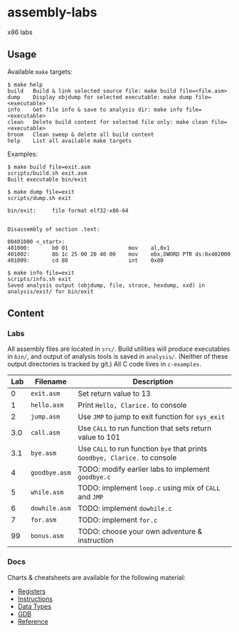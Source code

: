 # assembly-labs
x86 labs

## Usage
Available `make` targets:
```
$ make help
build   Build & link selected source file: make build file=<file.asm>
dump    Display objdump for selected executable: make dump file=<executable>
info    Get file info & save to analysis dir: make info file=<executable>
clean   Delete build content for selected file only: make clean file=<executable>
broom   Clean sweep & delete all build content
help    List all available make targets
```

Examples:
```
$ make build file=exit.asm
scripts/build.sh exit.asm
Built executable bin/exit
```

```
$ make dump file=exit
scripts/dump.sh exit

bin/exit:     file format elf32-x86-64


Disassembly of section .text:

00401000 <_start>:
401000:       b0 01                   mov    al,0x1
401002:       8b 1c 25 00 20 40 00    mov    ebx,DWORD PTR ds:0x402000
401009:       cd 80                   int    0x80
```

```
$ make info file=exit
scripts/info.sh exit
Saved analysis output (objdump, file, strace, hexdump, xxd) in analysis/exit/ for bin/exit
```

## Content
### Labs
All assembly files are located in `src/`. Build utilities will produce executables in `bin/`, and
output of analysis tools is saved in `analysis/`. (Neither of these output directories is tracked
by git.) All C code lives in `c-examples`.

| Lab      | Filename | Description |
| ----------- | ----------- | -----------  |
| 0   | `exit.asm` | Set return value to 13 |
| 1   | `hello.asm` | Print `Hello, Clarice.` to console |
| 2   | `jump.asm`  | Use `JMP` to jump to exit function for `sys_exit` |
| 3.0   | `call.asm` | Use `CALL` to run function that sets return value to 101 |
| 3.1   | `bye.asm` | Use `CALL` to run function `bye` that prints `Goodbye, Clarice.` to console |
| 4   | `goodbye.asm` | TODO: modify earlier labs to implement `goodbye.c` |
| 5   | `while.asm` | TODO: implement `loop.c` using mix of `CALL` and `JMP` |
| 6   | `dowhile.asm` | TODO: implement `dowhile.c` |
| 7   | `for.asm` | TODO: implement `for.c` |
| 99  | `bonus.asm` | TODO: choose your own adventure & instruction |

### Docs
Charts & cheatsheets are available for the following material:
- [Registers](docs/registers.md)
- [Instructions](docs/instructions.md)
- [Data Types](docs/data_types.md)
- [GDB](docs/gdb.md)
- [Reference](docs/reference.md)
